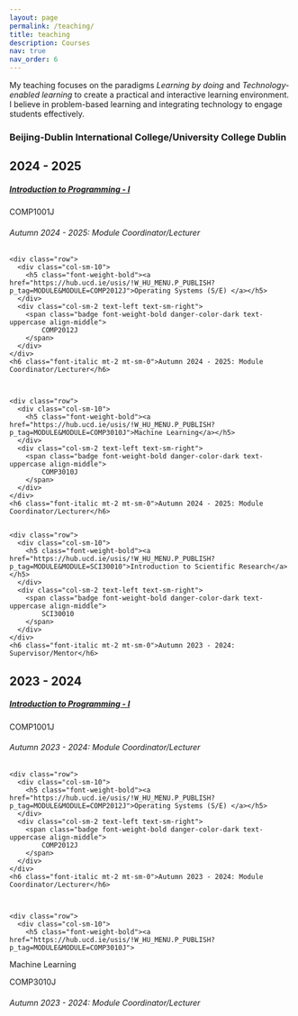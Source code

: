 ```yaml
---
layout: page
permalink: /teaching/
title: teaching
description: Courses
nav: true
nav_order: 6
---
```


My teaching focuses on the paradigms *Learning by doing* and *Technology-enabled learning* to create a practical and interactive learning environment. I believe in problem-based learning and integrating technology to engage students effectively.

<h3 class="mt-4">Beijing-Dublin International College/University College Dublin</h3>

<h2 class="mt-4">2024 - 2025</h2>
<div class="card mt-3">
  <div class="p-3">
    <div class="row">
      <div class="col-sm-10">
        <h5 class="font-weight-bold"><a href="https://hub.ucd.ie/usis/!W_HU_MENU.P_PUBLISH?p_tag=MODULE&MODULE=COMP1001J">Introduction to Programming - I</a></h5>
      </div>
      <div class="col-sm-2 text-left text-sm-right">
        <span class="badge font-weight-bold danger-color-dark text-uppercase align-middle">
            COMP1001J
        </span>
      </div>
    </div>
    <h6 class="font-italic mt-2 mt-sm-0">Autumn 2024 - 2025: Module Coordinator/Lecturer</h6>


    <div class="row">
      <div class="col-sm-10">
        <h5 class="font-weight-bold"><a href="https://hub.ucd.ie/usis/!W_HU_MENU.P_PUBLISH?p_tag=MODULE&MODULE=COMP2012J">Operating Systems (S/E) </a></h5>
      </div>
      <div class="col-sm-2 text-left text-sm-right">
        <span class="badge font-weight-bold danger-color-dark text-uppercase align-middle">
            COMP2012J
        </span>
      </div>
    </div>
    <h6 class="font-italic mt-2 mt-sm-0">Autumn 2024 - 2025: Module Coordinator/Lecturer</h6>



    <div class="row">
      <div class="col-sm-10">
        <h5 class="font-weight-bold"><a href="https://hub.ucd.ie/usis/!W_HU_MENU.P_PUBLISH?p_tag=MODULE&MODULE=COMP3010J">Machine Learning</a></h5>
      </div>
      <div class="col-sm-2 text-left text-sm-right">
        <span class="badge font-weight-bold danger-color-dark text-uppercase align-middle">
            COMP3010J
        </span>
      </div>
    </div>
    <h6 class="font-italic mt-2 mt-sm-0">Autumn 2024 - 2025: Module Coordinator/Lecturer</h6>


    <div class="row">
      <div class="col-sm-10">
        <h5 class="font-weight-bold"><a href="https://hub.ucd.ie/usis/!W_HU_MENU.P_PUBLISH?p_tag=MODULE&MODULE=SCI30010">Introduction to Scientific Research</a></h5>
      </div>
      <div class="col-sm-2 text-left text-sm-right">
        <span class="badge font-weight-bold danger-color-dark text-uppercase align-middle">
            SCI30010
        </span>
      </div>
    </div>
    <h6 class="font-italic mt-2 mt-sm-0">Autumn 2023 - 2024: Supervisor/Mentor</h6>

  </div>

</div>



<h2 class="mt-4">2023 - 2024</h2>
<div class="card mt-3">
  <div class="p-3">
    <div class="row">
      <div class="col-sm-10">
        <h5 class="font-weight-bold"><a href="https://hub.ucd.ie/usis/!W_HU_MENU.P_PUBLISH?p_tag=MODULE&MODULE=COMP1001J">Introduction to Programming - I</a></h5>
      </div>
      <div class="col-sm-2 text-left text-sm-right">
        <span class="badge font-weight-bold danger-color-dark text-uppercase align-middle">
            COMP1001J
        </span>
      </div>
    </div>
    <h6 class="font-italic mt-2 mt-sm-0">Autumn 2023 - 2024: Module Coordinator/Lecturer</h6>


    <div class="row">
      <div class="col-sm-10">
        <h5 class="font-weight-bold"><a href="https://hub.ucd.ie/usis/!W_HU_MENU.P_PUBLISH?p_tag=MODULE&MODULE=COMP2012J">Operating Systems (S/E) </a></h5>
      </div>
      <div class="col-sm-2 text-left text-sm-right">
        <span class="badge font-weight-bold danger-color-dark text-uppercase align-middle">
            COMP2012J
        </span>
      </div>
    </div>
    <h6 class="font-italic mt-2 mt-sm-0">Autumn 2023 - 2024: Module Coordinator/Lecturer</h6>



    <div class="row">
      <div class="col-sm-10">
        <h5 class="font-weight-bold"><a href="https://hub.ucd.ie/usis/!W_HU_MENU.P_PUBLISH?p_tag=MODULE&MODULE=COMP3010J">
Machine Learning</a></h5>
      </div>
      <div class="col-sm-2 text-left text-sm-right">
        <span class="badge font-weight-bold danger-color-dark text-uppercase align-middle">
            COMP3010J
        </span>
      </div>
    </div>
    <h6 class="font-italic mt-2 mt-sm-0">Autumn 2023 - 2024: Module Coordinator/Lecturer</h6>

  </div>

</div>

